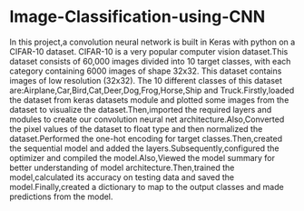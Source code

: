 # Image-Classification-using-CNN
In this project,a convolution neural network is built in Keras with python on a CIFAR-10 dataset. CIFAR-10 is a very popular computer vision dataset.This dataset consists of 60,000 images divided into 10 target classes, with each category containing 6000 images of shape 32x32. This dataset contains images of low resolution (32x32). The 10 different classes of this dataset are:Airplane,Car,Bird,Cat,Deer,Dog,Frog,Horse,Ship and Truck.Firstly,loaded the dataset from keras datasets module and plotted some images from the dataset to visualize the dataset.Then,imported the required layers and modules to create our convolution neural net architecture.Also,Converted the pixel values of the dataset to float type and then normalized the dataset.Performed the one-hot encoding for target classes.Then,created the sequential model and added the layers.Subsequently,configured the optimizer and compiled the model.Also,Viewed the model summary for better understanding of model architecture.Then,trained the model,calculated its accuracy on testing data and saved the model.Finally,created a dictionary to map to the output classes and made predictions from the model.
